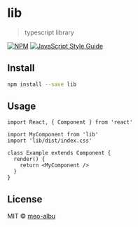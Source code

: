 # lib

> typescript library

[![NPM](https://img.shields.io/npm/v/lib.svg)](https://www.npmjs.com/package/lib) [![JavaScript Style Guide](https://img.shields.io/badge/code_style-standard-brightgreen.svg)](https://standardjs.com)

## Install

```bash
npm install --save lib
```

## Usage

```tsx
import React, { Component } from 'react'

import MyComponent from 'lib'
import 'lib/dist/index.css'

class Example extends Component {
  render() {
    return <MyComponent />
  }
}
```

## License

MIT © [meo-albu](https://github.com/meo-albu)
